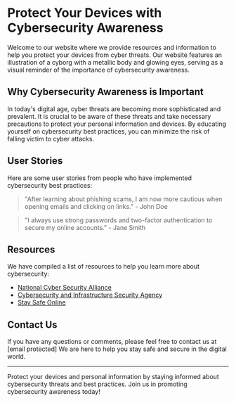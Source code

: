 <!--font:Poppins-->

# Protect Your Devices with Cybersecurity Awareness

Welcome to our website where we provide resources and information to help you protect your devices from cyber threats. Our website features an illustration of a cyborg with a metallic body and glowing eyes, serving as a visual reminder of the importance of cybersecurity awareness.

## Why Cybersecurity Awareness is Important

In today's digital age, cyber threats are becoming more sophisticated and prevalent. It is crucial to be aware of these threats and take necessary precautions to protect your personal information and devices. By educating yourself on cybersecurity best practices, you can minimize the risk of falling victim to cyber attacks.

## User Stories

Here are some user stories from people who have implemented cybersecurity best practices:

> "After learning about phishing scams, I am now more cautious when opening emails and clicking on links." - John Doe

> "I always use strong passwords and two-factor authentication to secure my online accounts." - Jane Smith

## Resources

We have compiled a list of resources to help you learn more about cybersecurity:

- [National Cyber Security Alliance](#)
- [Cybersecurity and Infrastructure Security Agency](#)
- [Stay Safe Online](#)

## Contact Us

If you have any questions or comments, please feel free to contact us at [email protected] We are here to help you stay safe and secure in the digital world.

---

Protect your devices and personal information by staying informed about cybersecurity threats and best practices. Join us in promoting cybersecurity awareness today!

<!--

Write me content for website with wallpaper which alt text is:

"An illustration of a cyborg with a metallic body and glowing eyes"

The name/title of the page should not be 1:1 copy of the alt text but rather a real content of the website which is using this wallpaper.

- Use markdown format 
- Start with heading
- Heading should be short and concise
- The content should look like a real website 
- The website should not be about the wallpaper, wallpaper is just a related background
- Heading should be contain work "wallpaper" or "background"
- Include real sections like references, contact, user stories, etc. use things relevant to the page purpose.
- Feel free to use structure like headings, bullets, numbering, blockquotes, paragraphs, horizontal lines, etc.
- You can use formatting like bold or _italic_
- You can include UTF-8 emojis
- Links should be only #hash anchors (and you can refer to the document itself)
- Do not include images


---


# Cybersecurity Wallpaper for Your Desktop

Welcome to our website where you can download our latest cybersecurity wallpaper for your desktop. Our wallpaper features an illustration of a cyborg with a metallic body and glowing eyes, symbolizing the importance of protecting yourself from cyber threats.

## Why Use Our Cybersecurity Wallpaper?

Our wallpaper serves as a reminder to stay vigilant against cyber attacks. By displaying this wallpaper on your desktop, you are reminding yourself to take necessary precautions to protect your personal information and devices.

## User Stories

Here are some user stories from people who have used our cybersecurity wallpaper:

> "I love the design of the wallpaper and it reminds me to be careful when browsing online." - John Doe

> "The wallpaper is a great conversation starter and has sparked discussions about cybersecurity with my coworkers." - Jane Smith

## Resources

We have compiled a list of resources to help you learn more about cybersecurity:

- [National Cyber Security Alliance](#)
- [Cybersecurity and Infrastructure Security Agency](#)
- [Stay Safe Online](#)

## Contact Us

If you have any questions or comments, please feel free to contact us at [email protected] We would love to hear from you!

---

Stay safe and secure with our cybersecurity wallpaper. Download it today and protect yourself from cyber threats!


---


Heading should not include word "wallpaper". The website should not be about the wallpaper itself, wallpaper is just a related background, rewrite whole content.


---


# Protect Your Devices with Cybersecurity Awareness

Welcome to our website where we provide resources and information to help you protect your devices from cyber threats. Our website features an illustration of a cyborg with a metallic body and glowing eyes, serving as a visual reminder of the importance of cybersecurity awareness.

## Why Cybersecurity Awareness is Important

In today's digital age, cyber threats are becoming more sophisticated and prevalent. It is crucial to be aware of these threats and take necessary precautions to protect your personal information and devices. By educating yourself on cybersecurity best practices, you can minimize the risk of falling victim to cyber attacks.

## User Stories

Here are some user stories from people who have implemented cybersecurity best practices:

> "After learning about phishing scams, I am now more cautious when opening emails and clicking on links." - John Doe

> "I always use strong passwords and two-factor authentication to secure my online accounts." - Jane Smith

## Resources

We have compiled a list of resources to help you learn more about cybersecurity:

- [National Cyber Security Alliance](#)
- [Cybersecurity and Infrastructure Security Agency](#)
- [Stay Safe Online](#)

## Contact Us

If you have any questions or comments, please feel free to contact us at [email protected] We are here to help you stay safe and secure in the digital world.

---

Protect your devices and personal information by staying informed about cybersecurity threats and best practices. Join us in promoting cybersecurity awareness today!

-->
